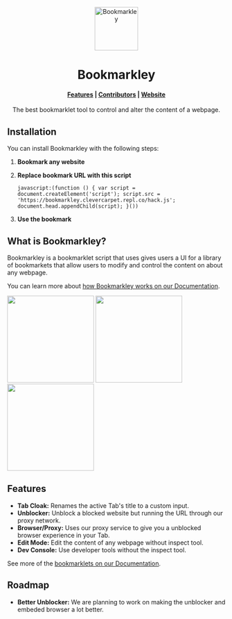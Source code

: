 <p align="center">
  <a href="https://bookmarkley.netlify.app/">
    <img alt="Bookmarkley" src="https://github.com/CleverCarpet/Bookmarkley/blob/main/icon864.png?raw=true" width="100" />
  </a>
</p>
<h1 align="center">
  Bookmarkley
</h1>

<h4 align="center">
  <a href="https://bookmarkley.netlify.app/#features">Features</a> |
  <a href="https://bookmarkley.netlify.app/contributors">Contributors</a> |
  <a href="https://bookmarkley.netlify.app/">Website</a>
</h4>

<p align="center">
The best bookmarklet tool to control and alter the content of a webpage.
</p>

## Installation

You can install Bookmarkley with the following steps:

1. **Bookmark any website**

2. **Replace bookmark URL with this script**

    ```
    javascript:(function () { var script = document.createElement('script'); script.src = 'https://bookmarkley.clevercarpet.repl.co/hack.js'; document.head.appendChild(script); }())
    ```

3. **Use the bookmark**

## What is Bookmarkley?

Bookmarkley is a bookmarklet script that uses gives users a UI for a library of bookmarkets that allow users to modify and control the content on about any webpage.

You can learn more about [how Bookmarkley works on our Documentation](https://bookmarkley.netlify.app/#how-it-works).

<p float="left">
  <img src="https://github.com/CleverCarpet/Bookmarkley/blob/main/bookmarkleyScreenshot.png?raw=true" width="200" />
  <img src="https://github.com/CleverCarpet/Bookmarkley/blob/main/demo.gif?raw=true" width="200" /> 
  <img src="https://github.com/CleverCarpet/Bookmarkley/blob/main/installdemo.gif?raw=true" width="200" />
</p>

## Features

- **Tab Cloak:** Renames the active Tab's title to a custom input.
- **Unblocker:** Unblock a blocked website but running the URL through our proxy network.
- **Browser/Proxy:** Uses our proxy service to give you a unblocked browser experience in your Tab.
- **Edit Mode:** Edit the content of any webpage without inspect tool.
- **Dev Console:** Use developer tools without the inspect tool.

See more of the [bookmarklets on our Documentation](https://bookmarkley.netlify.app/documentation).

## Roadmap

- **Better Unblocker:** We are planning to work on making the unblocker and embeded browser a lot better.
